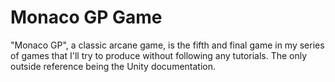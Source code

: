 # Monaco GP Game
 "Monaco GP", a classic arcane game, is the fifth and final game in my series of games that I'll try to produce without following any tutorials. The only outside reference being the Unity documentation.
